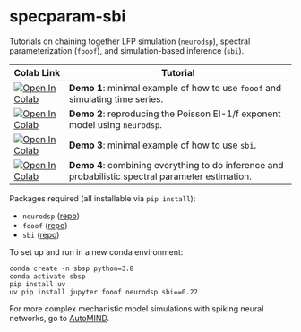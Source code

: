# specparam-sbi
Tutorials on chaining together LFP simulation (`neurodsp`), spectral parameterization (`fooof`), and simulation-based inference (`sbi`).

|  Colab Link  |  Tutorial  |
| - | --- |
| [![Open In Colab](https://colab.research.google.com/assets/colab-badge.svg)](https://colab.research.google.com/github/rdgao/specparam-sbi/blob/main/demo_notebooks/1-fooof_ndsp_demo.ipynb) |  **Demo 1**: minimal example of how to use `fooof` and simulating time series. |
| [![Open In Colab](https://colab.research.google.com/assets/colab-badge.svg)](https://colab.research.google.com/github/rdgao/specparam-sbi/blob/main/demo_notebooks/2-EI.ipynb) |  **Demo 2**: reproducing the Poisson EI-1/f exponent model using `neurodsp`. |
| [![Open In Colab](https://colab.research.google.com/assets/colab-badge.svg)](https://colab.research.google.com/github/rdgao/specparam-sbi/blob/main/demo_notebooks/3-sbi_demo.ipynb) |  **Demo 3**: minimal example of how to use `sbi`. |
| [![Open In Colab](https://colab.research.google.com/assets/colab-badge.svg)](https://colab.research.google.com/github/rdgao/specparam-sbi/blob/main/demo_notebooks/4-EI_tau_inference.ipynb) |  **Demo 4**: combining everything to do inference and probabilistic spectral parameter estimation. |

Packages required (all installable via `pip install`):
- `neurodsp` ([repo](https://github.com/neurodsp-tools/neurodsp))
- `fooof` ([repo](https://github.com/fooof-tools/fooof))
- `sbi` ([repo](https://github.com/mackelab/sbi))
  
To set up and run in a new conda environment:
```
conda create -n sbsp python=3.8
conda activate sbsp
pip install uv
uv pip install jupyter fooof neurodsp sbi==0.22
```

For more complex mechanistic model simulations with spiking neural networks, go to [AutoMIND](https://github.com/mackelab/automind).
